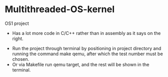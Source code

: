 # Multithreaded-OS-kernel
OS1 project

* Has a lot more code in C/C++ rather than in assembly as it says on the right.

- Run the project through terminal by positioning in project directory and running the command make qemu, after which the test number must be chosen.
- Or via Makefile run qemu target, and the rest will be shown in the terminal.

